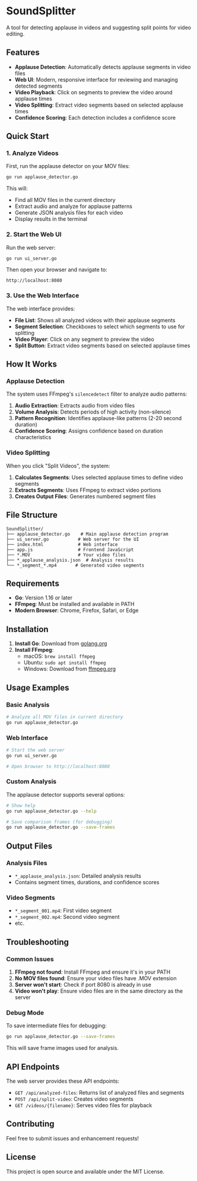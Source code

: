 # SoundSplitter

A tool for detecting applause in videos and suggesting split points for video editing.

## Features

- **Applause Detection**: Automatically detects applause segments in video files
- **Web UI**: Modern, responsive interface for reviewing and managing detected segments
- **Video Playback**: Click on segments to preview the video around applause times
- **Video Splitting**: Extract video segments based on selected applause times
- **Confidence Scoring**: Each detection includes a confidence score

## Quick Start

### 1. Analyze Videos

First, run the applause detector on your MOV files:

```bash
go run applause_detector.go
```

This will:
- Find all MOV files in the current directory
- Extract audio and analyze for applause patterns
- Generate JSON analysis files for each video
- Display results in the terminal

### 2. Start the Web UI

Run the web server:

```bash
go run ui_server.go
```

Then open your browser and navigate to:
```
http://localhost:8080
```

### 3. Use the Web Interface

The web interface provides:

- **File List**: Shows all analyzed videos with their applause segments
- **Segment Selection**: Checkboxes to select which segments to use for splitting
- **Video Player**: Click on any segment to preview the video
- **Split Button**: Extract video segments based on selected applause times

## How It Works

### Applause Detection

The system uses FFmpeg's `silencedetect` filter to analyze audio patterns:

1. **Audio Extraction**: Extracts audio from video files
2. **Volume Analysis**: Detects periods of high activity (non-silence)
3. **Pattern Recognition**: Identifies applause-like patterns (2-20 second duration)
4. **Confidence Scoring**: Assigns confidence based on duration characteristics

### Video Splitting

When you click "Split Videos", the system:

1. **Calculates Segments**: Uses selected applause times to define video segments
2. **Extracts Segments**: Uses FFmpeg to extract video portions
3. **Creates Output Files**: Generates numbered segment files

## File Structure

```
SoundSplitter/
├── applause_detector.go    # Main applause detection program
├── ui_server.go           # Web server for the UI
├── index.html             # Web interface
├── app.js                 # Frontend JavaScript
├── *.MOV                  # Your video files
├── *_applause_analysis.json  # Analysis results
└── *_segment_*.mp4       # Generated video segments
```

## Requirements

- **Go**: Version 1.16 or later
- **FFmpeg**: Must be installed and available in PATH
- **Modern Browser**: Chrome, Firefox, Safari, or Edge

## Installation

1. **Install Go**: Download from [golang.org](https://golang.org/dl/)
2. **Install FFmpeg**: 
   - macOS: `brew install ffmpeg`
   - Ubuntu: `sudo apt install ffmpeg`
   - Windows: Download from [ffmpeg.org](https://ffmpeg.org/download.html)

## Usage Examples

### Basic Analysis

```bash
# Analyze all MOV files in current directory
go run applause_detector.go
```

### Web Interface

```bash
# Start the web server
go run ui_server.go

# Open browser to http://localhost:8080
```

### Custom Analysis

The applause detector supports several options:

```bash
# Show help
go run applause_detector.go --help

# Save comparison frames (for debugging)
go run applause_detector.go --save-frames
```

## Output Files

### Analysis Files
- `*_applause_analysis.json`: Detailed analysis results
- Contains segment times, durations, and confidence scores

### Video Segments
- `*_segment_001.mp4`: First video segment
- `*_segment_002.mp4`: Second video segment
- etc.

## Troubleshooting

### Common Issues

1. **FFmpeg not found**: Install FFmpeg and ensure it's in your PATH
2. **No MOV files found**: Ensure your video files have .MOV extension
3. **Server won't start**: Check if port 8080 is already in use
4. **Video won't play**: Ensure video files are in the same directory as the server

### Debug Mode

To save intermediate files for debugging:

```bash
go run applause_detector.go --save-frames
```

This will save frame images used for analysis.

## API Endpoints

The web server provides these API endpoints:

- `GET /api/analyzed-files`: Returns list of analyzed files and segments
- `POST /api/split-video`: Creates video segments
- `GET /videos/{filename}`: Serves video files for playback

## Contributing

Feel free to submit issues and enhancement requests!

## License

This project is open source and available under the MIT License. 